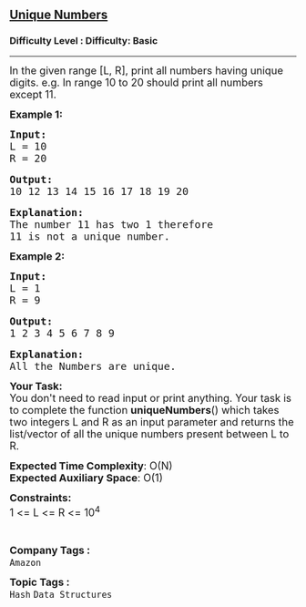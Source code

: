 <h2><a href="https://www.geeksforgeeks.org/problems/unique-numbers3019/1">Unique Numbers</a></h2><h3>Difficulty Level : Difficulty: Basic</h3><hr><div class="problems_problem_content__Xm_eO"><p><span style="font-size:18px">In the given range [L, R], print all numbers having unique digits. e.g. In range 10 to 20 should print all numbers except 11.</span></p>

<p><span style="font-size:18px"><strong>Example 1:</strong></span></p>

<pre><span style="font-size:18px"><strong>Input:
</strong>L = 10
R = 20</span>

<strong><span style="font-size:18px">Output:
</span></strong><span style="font-size:18px">10 12 13 14 15 16 17 18 19 20</span>

<strong><span style="font-size:18px">Explanation:
</span></strong><span style="font-size:18px">The number 11 has two 1 therefore
11 is not a unique number.</span>
</pre>

<p><span style="font-size:18px"><strong>Example 2:</strong></span></p>

<pre><span style="font-size:18px"><strong>Input:
</strong>L = 1
R = 9</span>

<strong><span style="font-size:18px">Output:
</span></strong><span style="font-size:18px">1 2 3 4 5 6 7 8 9</span>

<strong><span style="font-size:18px">Explanation:
</span></strong><span style="font-size:18px">All the Numbers are unique.</span></pre>

<p><span style="font-size:18px"><strong>Your Task:&nbsp;&nbsp;</strong><br>
You don't need to read input or print anything. Your task is to complete the function <strong>uniqueNumbers</strong>()&nbsp;which takes two integers L and R&nbsp;as an input parameter and&nbsp;returns the list/vector&nbsp;of all the unique numbers present between L to R.</span></p>

<p><span style="font-size:18px"><strong>Expected Time Complexity</strong>:&nbsp;O(N)<br>
<strong>Expected Auxiliary Space</strong>:&nbsp;O(1)</span></p>

<p><span style="font-size:18px"><strong>Constraints:</strong><br>
1 &lt;= L &lt;= R &lt;= 10<sup>4</sup></span></p>

<p>&nbsp;</p>
</div><p><span style=font-size:18px><strong>Company Tags : </strong><br><code>Amazon</code>&nbsp;<br><p><span style=font-size:18px><strong>Topic Tags : </strong><br><code>Hash</code>&nbsp;<code>Data Structures</code>&nbsp;